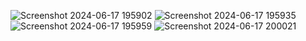
![Screenshot 2024-06-17 195902](https://github.com/VeeraboinaSaiGanesh/My_Portfolio_Website/assets/126412511/5e90000b-07b9-494a-95e4-be757a842a2a)
![Screenshot 2024-06-17 195935](https://github.com/VeeraboinaSaiGanesh/My_Portfolio_Website/assets/126412511/e8fdb054-14a5-4afe-afcd-c8ec5470f588)
![Screenshot 2024-06-17 195959](https://github.com/VeeraboinaSaiGanesh/My_Portfolio_Website/assets/126412511/20e51d7b-e3cf-4f07-a052-1a1442b4b58c)
![Screenshot 2024-06-17 200021](https://github.com/VeeraboinaSaiGanesh/My_Portfolio_Website/assets/126412511/d75e4bcc-be99-4d0b-a585-9266c8ac1651)
